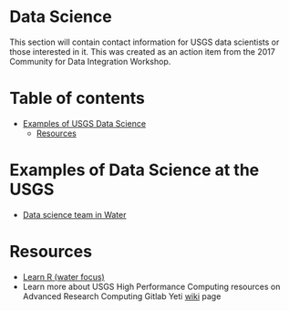 Data Science
====

This section will contain contact information for USGS data scientists or those interested in it. This was created as an action item from the 2017 Community for Data Integration Workshop.

Table of contents
===

* [Examples of USGS Data Science](#examples-of-data-science-at-the-usgs)
  * [Resources](#resources)

Examples of Data Science at the USGS
===

* [Data science team in Water](https://owi.usgs.gov/datascience/)

Resources
===

* [Learn R (water focus)](https://owi.usgs.gov/R/training-curriculum)
* Learn more about USGS High Performance Computing resources on Advanced Research Computing Gitlab Yeti [wiki](https://gitlab.cr.usgs.gov/hpc-arc/yeti-user-docs) page
